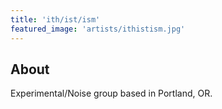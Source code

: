 ```yaml
---
title: 'ith/ist/ism'
featured_image: 'artists/ithistism.jpg'
---
```


## About

Experimental/Noise group based in Portland, OR.
